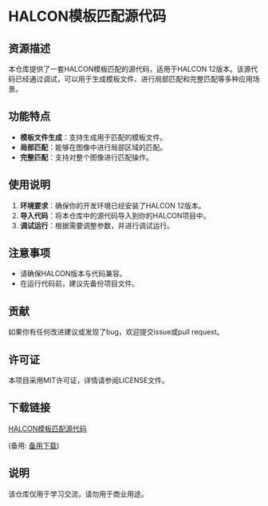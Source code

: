# HALCON模板匹配源代码

## 资源描述

本仓库提供了一套HALCON模板匹配的源代码，适用于HALCON 12版本。该源代码已经通过调试，可以用于生成模板文件、进行局部匹配和完整匹配等多种应用场景。

## 功能特点

- **模板文件生成**：支持生成用于匹配的模板文件。
- **局部匹配**：能够在图像中进行局部区域的匹配。
- **完整匹配**：支持对整个图像进行匹配操作。

## 使用说明

1. **环境要求**：确保你的开发环境已经安装了HALCON 12版本。
2. **导入代码**：将本仓库中的源代码导入到你的HALCON项目中。
3. **调试运行**：根据需要调整参数，并进行调试运行。

## 注意事项

- 请确保HALCON版本与代码兼容。
- 在运行代码前，建议先备份项目文件。

## 贡献

如果你有任何改进建议或发现了bug，欢迎提交issue或pull request。

## 许可证

本项目采用MIT许可证，详情请参阅LICENSE文件。

## 下载链接
[HALCON模板匹配源代码](https://pan.quark.cn/s/916f56ac49c6) 

(备用: [备用下载](https://pan.baidu.com/s/1nfpm6HEjCmOcP7Cdm3aYwQ?pwd=1234))

## 说明

该仓库仅用于学习交流，请勿用于商业用途。
